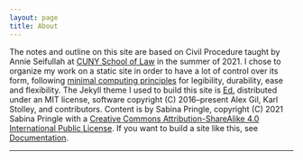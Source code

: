 ```yaml
---
layout: page
title: About
---
```


The notes and outline on this site are based on Civil Procedure taught by Annie Seifullah at <a href="https://www.law.cuny.edu/">CUNY School of Law</a> in the summer of 2021. I chose to organize my work on a static site in order to have a lot of control over its form, following <a href="http://go-dh.github.io/mincomp/">minimal computing principles</a> for legibility, durability, ease and flexibility. The Jekyll theme I used to build this site is <a href="https://minicomp.github.io/ed/">Ed.</a> distributed under an MIT license, software copyright (C) 2016–present Alex Gil, Karl Stolley, and contributors. Content is by Sabina Pringle, copyright (C) 2021 Sabina Pringle with a <a href="https://creativecommons.org/licenses/by-sa/4.0/">Creative Commons Attribution-ShareAlike 4.0 International Public License</a>. If you want to build a site like this, see <a href="https://binipringle.github.io/civilprocedure/documentation/">Documentation</a>.  

---
